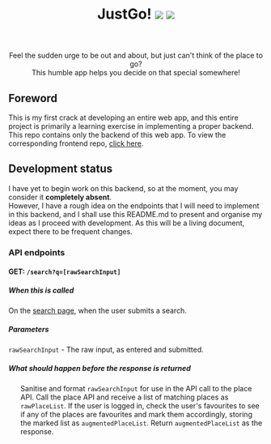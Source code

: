 <header align='center'>
  <h1>
    <div display='flex' align-items='center'>
      JustGo!
      <img src='https://user-images.githubusercontent.com/23531034/148372740-681d6810-c6ef-4560-b64e-996db9079e1e.png#gh-light-mode-only' />
      <img src='https://user-images.githubusercontent.com/23531034/148373133-da36d27f-8f04-49f4-a7c1-ecefd5818801.png#gh-dark-mode-only' />
    </div>
  </h1>
</header>

<p align='center'>
  Feel the sudden urge to be out and about, but just can't think of the place to go?
  <br />
  This humble app helps you decide on that special somewhere!
</p>

<h2>Foreword</h2>
This is my first crack at developing an entire web app, and this entire project is primarily a learning exercise in implementing a proper backend. This repo contains only the backend of this web app. To view the corresponding frontend repo, <a href='https://github.com/canneth/just-go-frontend' rel='noreferrer'>click here</a>.

<h2>Development status</h2>
I have yet to begin work on this backend, so at the moment, you may consider it <strong>completely absent</strong>.
<br />
However, I have a rough idea on the endpoints that I will need to implement in this backend, and I shall use this README.md to present and organise my ideas as I proceed with development.
As this will be a living document, expect there to be frequent changes.

<h3>API endpoints</h3>
<section>
  <h4>GET: <code>/search?q=[rawSearchInput]</code></h4>
  <h5>When this is called</h5>
  <p>
    On the <a href='https://justgo.dev/search' rel='noreferrer'>search page</a>, when the user submits a search.
  </p>
  <h5>Parameters</h5>
  <p>
    <code>rawSearchInput</code> - The raw input, as entered and submitted.
  </p>
  <h5 class='extended-markdown tip border rounded-1 mb-4 p-3 color-border-accent-emphasis color-bg-accent f5'>What should happen before the response is returned</h5>
  <p>
    <ol>
      Sanitise and format <code>rawSearchInput</code> for use in the API call to the place API.
      Call the place API and receive a list of matching places as <code>rawPlaceList</code>.
      If the user is logged in, check the user's favourites to see if any of the places are favourites and mark them accordingly, storing the marked list as <code>augmentedPlaceList</code>.
      Return <code>augmentedPlaceList</code> as the response.
    </ol>
  </p>
  
</section>
